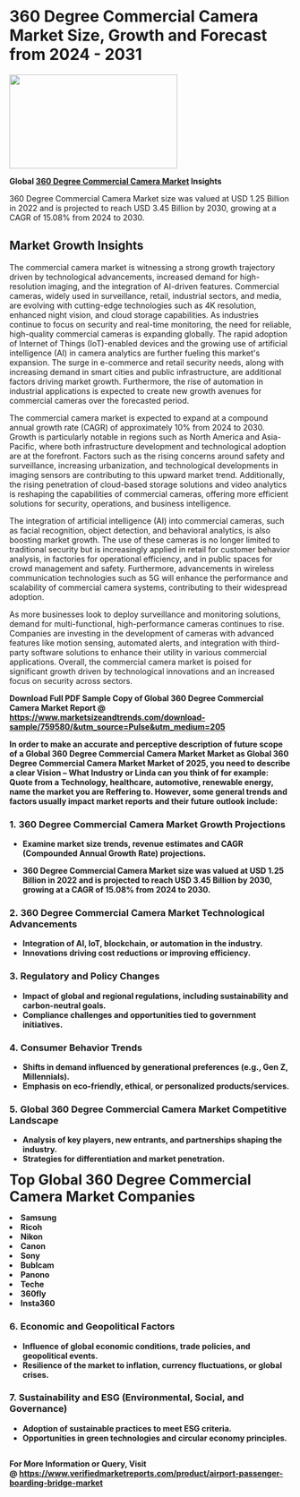<H1>360 Degree Commercial Camera Market Size, Growth and Forecast from 2024 - 2031</H1><img class="aligncenter size-medium wp-image-584254" src="https://thirdeyenews.in/wp-content/uploads/2024/09/Global-Market-Research-300x168.jpeg" alt="" width="300" height="168" /><p><strong>Global&nbsp;<a href="https://www.marketsizeandtrends.com/download-sample/759580/&amp;utm_source=Pulse&amp;utm_medium=205">360 Degree Commercial Camera Market</a> Insights</strong></p><p>360 Degree Commercial Camera Market size was valued at USD 1.25 Billion in 2022 and is projected to reach USD 3.45 Billion by 2030, growing at a CAGR of 15.08% from 2024 to 2030.</p><p><h2>Market Growth Insights</h2> <p>The commercial camera market is witnessing a strong growth trajectory driven by technological advancements, increased demand for high-resolution imaging, and the integration of AI-driven features. Commercial cameras, widely used in surveillance, retail, industrial sectors, and media, are evolving with cutting-edge technologies such as 4K resolution, enhanced night vision, and cloud storage capabilities. As industries continue to focus on security and real-time monitoring, the need for reliable, high-quality commercial cameras is expanding globally. The rapid adoption of Internet of Things (IoT)-enabled devices and the growing use of artificial intelligence (AI) in camera analytics are further fueling this market's expansion. The surge in e-commerce and retail security needs, along with increasing demand in smart cities and public infrastructure, are additional factors driving market growth. Furthermore, the rise of automation in industrial applications is expected to create new growth avenues for commercial cameras over the forecasted period.</p> <p><strong></strong></p> <p>The commercial camera market is expected to expand at a compound annual growth rate (CAGR) of approximately 10% from 2024 to 2030. Growth is particularly notable in regions such as North America and Asia-Pacific, where both infrastructure development and technological adoption are at the forefront. Factors such as the rising concerns around safety and surveillance, increasing urbanization, and technological developments in imaging sensors are contributing to this upward market trend. Additionally, the rising penetration of cloud-based storage solutions and video analytics is reshaping the capabilities of commercial cameras, offering more efficient solutions for security, operations, and business intelligence.</p> <p>The integration of artificial intelligence (AI) into commercial cameras, such as facial recognition, object detection, and behavioral analytics, is also boosting market growth. The use of these cameras is no longer limited to traditional security but is increasingly applied in retail for customer behavior analysis, in factories for operational efficiency, and in public spaces for crowd management and safety. Furthermore, advancements in wireless communication technologies such as 5G will enhance the performance and scalability of commercial camera systems, contributing to their widespread adoption.</p> <p>As more businesses look to deploy surveillance and monitoring solutions, demand for multi-functional, high-performance cameras continues to rise. Companies are investing in the development of cameras with advanced features like motion sensing, automated alerts, and integration with third-party software solutions to enhance their utility in various commercial applications. Overall, the commercial camera market is poised for significant growth driven by technological innovations and an increased focus on security across sectors.</p> <p><strong></p><p><span class=""><strong>Download Full PDF Sample Copy of Global 360 Degree Commercial Camera Market Report</strong> @ <a href="https://www.marketsizeandtrends.com/download-sample/759580/&amp;utm_source=Pulse&amp;utm_medium=205" target="_blank">https://www.marketsizeandtrends.com/download-sample/759580/&amp;utm_source=Pulse&amp;utm_medium=205</a></span></p><p>In order to make an accurate and perceptive description of future scope of a Global&nbsp;360 Degree Commercial Camera Market Market as Global&nbsp;360 Degree Commercial Camera Market Market of 2025, you need to describe a clear Vision &ndash; What Industry or Linda can you think of for example: Quote from a Technology, healthcare, automotive, renewable energy, name the market you are Reffering to. However, some general trends and factors usually impact market reports and their future outlook include:</p><h3>1.&nbsp;<strong>360 Degree Commercial Camera Market Growth Projections</strong></h3><ul><li>Examine market size trends, revenue estimates and CAGR (Compounded Annual Growth Rate) projections.</li><li><p>360 Degree Commercial Camera Market size was valued at USD 1.25 Billion in 2022 and is projected to reach USD 3.45 Billion by 2030, growing at a CAGR of 15.08% from 2024 to 2030.</p></li></ul><h3>2.&nbsp;<strong>360 Degree Commercial Camera Market Technological Advancements</strong></h3><ul><li>Integration of AI, IoT, blockchain, or automation in the industry.</li><li>Innovations driving cost reductions or improving efficiency.</li></ul><h3>3.&nbsp;<strong>Regulatory and Policy Changes</strong></h3><ul><li>Impact of global and regional regulations, including sustainability and carbon-neutral goals.</li><li>Compliance challenges and opportunities tied to government initiatives.</li></ul><h3>4.&nbsp;<strong>Consumer Behavior Trends</strong></h3><ul><li>Shifts in demand influenced by generational preferences (e.g., Gen Z, Millennials).</li><li>Emphasis on eco-friendly, ethical, or personalized products/services.</li></ul><h3>5.&nbsp;<strong>Global 360 Degree Commercial Camera Market Competitive Landscape</strong></h3><ul><li>Analysis of key players, new entrants, and partnerships shaping the industry.</li><li>Strategies for differentiation and market penetration.</li></ul><p data-pm-slice="1 1 []"><span style="color: inherit; font-family: inherit; font-size: 25px;">Top Global 360 Degree Commercial Camera Market Companies</span></p><div class="" data-test-id=""><p><li>Samsung</li><li> Ricoh</li><li> Nikon</li><li> Canon</li><li> Sony</li><li> Bublcam</li><li> Panono</li><li> Teche</li><li> 360fly</li><li> Insta360</li></p></div><h3>6.&nbsp;<strong>Economic and Geopolitical Factors</strong></h3><ul><li>Influence of global economic conditions, trade policies, and geopolitical events.</li><li>Resilience of the market to inflation, currency fluctuations, or global crises.</li></ul><h3>7.&nbsp;<strong>Sustainability and ESG (Environmental, Social, and Governance)</strong></h3><ul><li>Adoption of sustainable practices to meet ESG criteria.</li><li>Opportunities in green technologies and circular economy principles.</li></ul><h2><strong style="font-size: 14px;">For More Information or Query, Visit @&nbsp;</strong><a style="background-color: #ffffff; font-size: 14px;" href="https://www.marketsizeandtrends.com/report/360-degree-commercial-camera-market/" target="_blank">https://www.verifiedmarketreports.com/product/airport-passenger-boarding-bridge-market</a></h2>
